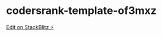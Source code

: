 # codersrank-template-of3mxz

[Edit on StackBlitz ⚡️](https://stackblitz.com/edit/codersrank-template-of3mxz)
